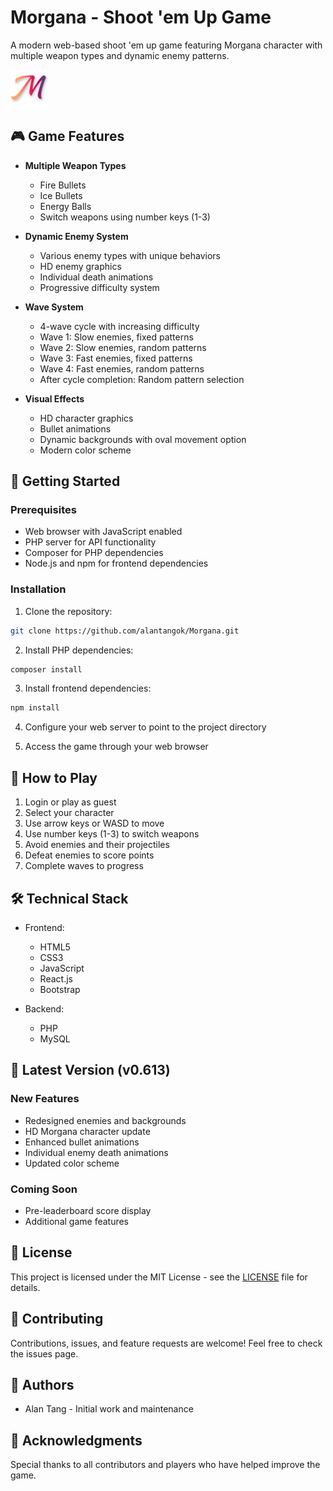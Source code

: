 # Morgana - Shoot 'em Up Game

A modern web-based shoot 'em up game featuring Morgana character with multiple weapon types and dynamic enemy patterns.

![Morgana Game](images/favicon.png)

## 🎮 Game Features

- **Multiple Weapon Types**
  - Fire Bullets
  - Ice Bullets
  - Energy Balls
  - Switch weapons using number keys (1-3)

- **Dynamic Enemy System**
  - Various enemy types with unique behaviors
  - HD enemy graphics
  - Individual death animations
  - Progressive difficulty system

- **Wave System**
  - 4-wave cycle with increasing difficulty
  - Wave 1: Slow enemies, fixed patterns
  - Wave 2: Slow enemies, random patterns
  - Wave 3: Fast enemies, fixed patterns
  - Wave 4: Fast enemies, random patterns
  - After cycle completion: Random pattern selection

- **Visual Effects**
  - HD character graphics
  - Bullet animations
  - Dynamic backgrounds with oval movement option
  - Modern color scheme

## 🚀 Getting Started

### Prerequisites
- Web browser with JavaScript enabled
- PHP server for API functionality
- Composer for PHP dependencies
- Node.js and npm for frontend dependencies

### Installation

1. Clone the repository:
```bash
git clone https://github.com/alantangok/Morgana.git
```

2. Install PHP dependencies:
```bash
composer install
```

3. Install frontend dependencies:
```bash
npm install
```

4. Configure your web server to point to the project directory

5. Access the game through your web browser

## 🎯 How to Play

1. Login or play as guest
2. Select your character
3. Use arrow keys or WASD to move
4. Use number keys (1-3) to switch weapons
5. Avoid enemies and their projectiles
6. Defeat enemies to score points
7. Complete waves to progress

## 🛠 Technical Stack

- Frontend:
  - HTML5
  - CSS3
  - JavaScript
  - React.js
  - Bootstrap

- Backend:
  - PHP
  - MySQL

## 📝 Latest Version (v0.613)

### New Features
- Redesigned enemies and backgrounds
- HD Morgana character update
- Enhanced bullet animations
- Individual enemy death animations
- Updated color scheme

### Coming Soon
- Pre-leaderboard score display
- Additional game features

## 📄 License

This project is licensed under the MIT License - see the [LICENSE](LICENSE) file for details.

## 🤝 Contributing

Contributions, issues, and feature requests are welcome! Feel free to check the issues page.

## 👥 Authors

- Alan Tang - Initial work and maintenance

## 🙏 Acknowledgments

Special thanks to all contributors and players who have helped improve the game.

